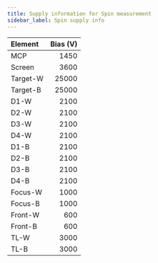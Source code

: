 ```yaml
---
title: Supply information for Spin measurement
sidebar_label: Spin supply info
---
```


| Element     | Bias (V) |
| :---------- | -------: |
| MCP         | 1450     |
| Screen      | 3600     |
| Target-W    | 25000    |
| Target-B    | 25000    |
| D1-W        | 2100     |
| D2-W        | 2100     |
| D3-W        | 2100     |
| D4-W        | 2100     |
| D1-B        | 2100     |
| D2-B        | 2100     |
| D3-B        | 2100     |
| D4-B        | 2100     |
| Focus-W     | 1000     |
| Focus-B     | 1000     |
| Front-W     | 600      |
| Front-B     | 600      |
| TL-W        | 3000     |
| TL-B        | 3000     |
